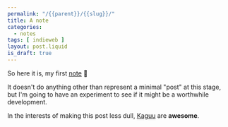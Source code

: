 ```yaml
---
permalink: "/{{parent}}/{{slug}}/"
title: A note
categories:
  - notes
tags: [ indieweb ]
layout: post.liquid
is_draft: true
---
```


So here it is, my first [note](https://indieweb.org/note) 🥳

It doesn't do anything other than represent a minimal "post" at this stage, but I'm going to have an experiment to see if it might be a worthwhile development.

In the interests of making this post less dull, [Kaguu](https://kaguu.bandcamp.com/) are **awesome**.